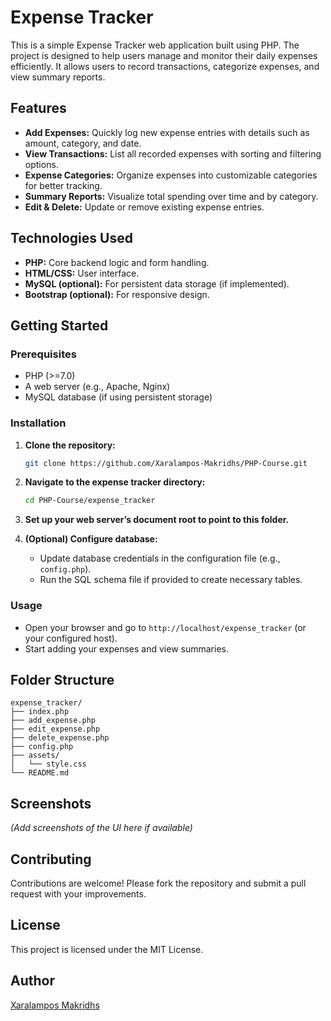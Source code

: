 # Expense Tracker

This is a simple Expense Tracker web application built using PHP. The project is designed to help users manage and monitor their daily expenses efficiently. It allows users to record transactions, categorize expenses, and view summary reports.

## Features

- **Add Expenses:** Quickly log new expense entries with details such as amount, category, and date.
- **View Transactions:** List all recorded expenses with sorting and filtering options.
- **Expense Categories:** Organize expenses into customizable categories for better tracking.
- **Summary Reports:** Visualize total spending over time and by category.
- **Edit & Delete:** Update or remove existing expense entries.

## Technologies Used

- **PHP:** Core backend logic and form handling.
- **HTML/CSS:** User interface.
- **MySQL (optional):** For persistent data storage (if implemented).
- **Bootstrap (optional):** For responsive design.

## Getting Started

### Prerequisites

- PHP (>=7.0)
- A web server (e.g., Apache, Nginx)
- MySQL database (if using persistent storage)

### Installation

1. **Clone the repository:**
   ```bash
   git clone https://github.com/Xaralampos-Makridhs/PHP-Course.git
   ```
2. **Navigate to the expense tracker directory:**
   ```bash
   cd PHP-Course/expense_tracker
   ```
3. **Set up your web server’s document root to point to this folder.**

4. **(Optional) Configure database:**
   - Update database credentials in the configuration file (e.g., `config.php`).
   - Run the SQL schema file if provided to create necessary tables.

### Usage

- Open your browser and go to `http://localhost/expense_tracker` (or your configured host).
- Start adding your expenses and view summaries.

## Folder Structure

```
expense_tracker/
├── index.php
├── add_expense.php
├── edit_expense.php
├── delete_expense.php
├── config.php
├── assets/
│   └── style.css
└── README.md
```

## Screenshots

*(Add screenshots of the UI here if available)*

## Contributing

Contributions are welcome! Please fork the repository and submit a pull request with your improvements.

## License

This project is licensed under the MIT License.

## Author

[Xaralampos Makridhs](https://github.com/Xaralampos-Makridhs)
